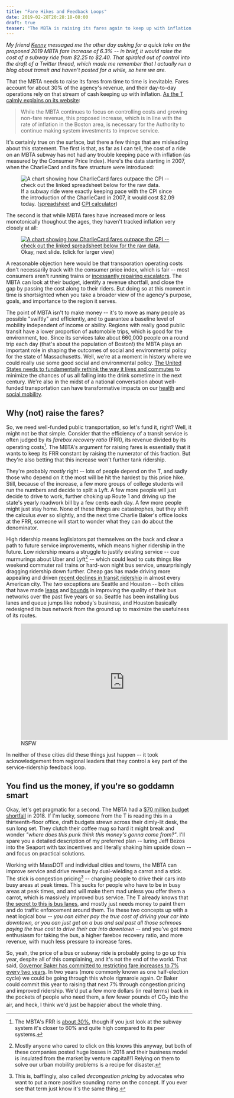 ```yaml
---
title: "Fare Hikes and Feedback Loops"
date: 2019-02-28T20:28:18-08:00
draft: true
teaser: "The MBTA is raising its fares again to keep up with inflation. If the state does some things right, I hope this will be the last fare hike for quite a while."
---
```


_My friend [Kenny](https://kennethfriedman.org/) messaged me the other day asking for a quick take on the proposed 2019 MBTA fare increase of 6.3% -- in brief, it would raise the cost of a subway ride from $2.25 to $2.40. That spiraled out of control into the draft of a Twitter thread, which made me remember that I actually run a blog about transit and haven't posted for a while, so here we are._

That the MBTA needs to raise its fares from time to time is inevitable. Fares account for about 30% of the agency's revenue, and their day-to-day operations rely on that stream of cash keeping up with inflation. [As the T calmly explains on its website](https://www.mbta.com/fare-proposal-2019):

> While the MBTA continues to focus on controlling costs and growing non-fare revenue, this proposed increase, which is in line with the rate of inflation in the Boston area, is necessary for the Authority to continue making system investments to improve service.

It's certainly true on the surface, but there a few things that are misleading about this statement. The first is that, as far as I can tell, the cost of a ride on an MBTA subway has not had any trouble keeping pace with inflation (as measured by the Consumer Price Index). Here's the data starting in 2007, when the CharlieCard and its fare structure were introduced:

<figure class="img-med">
    <img src="/images/mbta-fares-vs-cpi.png" alt="A chart showing how CharlieCard fares outpace the CPI -- check out the linked spreadsheet below for the raw data." />
    <figcaption>
        If a subway ride were exactly keeping pace with the CPI since the introduction of the CharlieCard in 2007, it would cost $2.09 today. (<a href="https://docs.google.com/spreadsheets/d/1B0DAtOArMm88QJlhGu8DdgDEdVlkZEv3XZ-_BShNu2Q/edit?usp=sharing">spreadsheet</a> and <a href="https://www.in2013dollars.com/Boston-Massachusetts/price-inflation/">CPI calculator</a>)
    </figcaption>
</figure>

The second is that while MBTA fares have increased more or less monotonically thoughout the ages, they haven't tracked inflation very closely at all:

<figure class="img-med">
    <a href="/images/mbta-fares-vs-inflation.png">
        <img src="/images/mbta-fares-vs-inflation.png" alt="A chart showing how CharlieCard fares outpace the CPI -- check out the linked spreadsheet below for the raw data." />
    </a>
    <figcaption>
        Okay, next slide. (click for larger view)
    </figcaption>
</figure>

A reasonable objection here would be that transporation operating costs don't necessarily track with the consumer price index, which is fair -- most consumers aren't running trains or [incessantly repairing escalators](https://www.sfchronicle.com/bayarea/article/A-breakdown-of-BART-s-broken-down-escalators-11180030.php). The MBTA can look at their budget, identify a revenue shortfall, and close the gap by passing the cost along to their riders. But doing so at this moment in time is shortsighted when you take a broader view of the agency's purpose, goals, and importance to the region it serves.

The point of MBTA isn't to make money -- it's to move as many people as possible "swiftly" and efficiently, and to guarantee a baseline level of mobility independent of income or ability. Regions with really good public transit have a lower proportion of automobile trips, which is good for the environment, too. Since its services take about 660,000 people on a round trip each day (that's about the population of Boston!) the MBTA plays an important role in shaping the outcomes of social and environmental policy for the state of Massachusetts. Well, we're at a moment in history where we could really use some good social and environmental policy. [The United States needs to fundamentally rethink the way it lives and commutes](https://www.brookings.edu/blog/the-avenue/2019/01/15/to-save-the-planet-the-green-new-deal-needs-to-improve-urban-land-use/) to minimize the chances of us all falling into the drink sometime in the next century. We're also in the midst of a national conversation about well-funded transportation can have transformative impacts on our [health](https://www.tandfonline.com/doi/abs/10.1080/16078055.2014.903723#.VOY16S7G9-4) and [social mobility](https://www.nytimes.com/2015/05/07/upshot/transportation-emerges-as-crucial-to-escaping-poverty.html).

## Why (not) raise the fares?

So, we need well-funded public transportation, so let's fund it, right? Well, it might not be that simple. Consider that the efficiency of a transit service is often judged by its _farebox recovery ratio_ (FRR), its revenue divided by its operating costs[^1]. The MBTA's argument for raising fares is essentially that it wants to keep its FRR constant by raising the numerator of this fraction. But they're also betting that this increase won't further tank ridership.

They're probably _mostly_ right -- lots of people depend on the T, and sadly those who depend on it the most will be hit the hardest by this price hike. Still, because of the increase, a few more groups of college students will run the numbers and decide to split a Lyft. A few more people will just decide to drive to work, further choking up Route 1 and driving up the state's yearly roadwork bill by a few cents each day. A few more people might just stay home. None of these things are catastrophes, but they shift the calculus _ever_ so slightly, and the next time Charlie Baker's office looks at the FRR, someone will start to wonder what they can do about the denominator.

High ridership means leglislators pat themselves on the back and clear a path to future service improvements, which means higher ridership in the future. Low ridership means a struggle to justify existing service -- cue murmurings about Uber and Lyft[^2] -- which could lead to cuts things like weekend commuter rail trains or hard-won night bus service, unsurprisingly dragging ridership down further. Cheap gas has made driving more appealing and driven [recent declines in transit ridership](https://www.citylab.com/transportation/2017/02/whats-behind-declining-transit-ridership-nationwide/517701/) in almost every American city. The _two_ exceptions are Seattle and Houston -- both cities that have made [leaps](https://www.citylab.com/transportation/2017/10/how-seattle-bucked-a-national-trend-and-got-more-people-to-ride-the-bus/542958/) and [bounds](https://www.citylab.com/transportation/2016/04/how-houstons-bus-network-got-its-groove-back/476784/) in improving the quality of their bus networks over the past five years or so. Seattle has been installing bus lanes and queue jumps like nobody's business, and Houston basically redesigned its bus network from the ground up to maximize the usefulness of its routes.

<figure>
    <iframe class="video" width="560" height="315" src="https://www.youtube.com/embed/O5xhahIUPgw" frameborder="0" allow="accelerometer; autoplay; encrypted-media; gyroscope; picture-in-picture" allowfullscreen></iframe>
    <figcaption>
        NSFW
    </figcaption>
</figure>

In neither of these cities did these things just happen -- it took acknowledgement from regional leaders that they control a key part of the service-ridership feedback loop.

## You find us the money, if you're so goddamn smart

Okay, let's get pragmatic for a second. The MBTA had a [$70 million budget shortfall](https://www.bostonglobe.com/metro/2018/02/12/future-fare-increases-table-mbta-faces-budget-woes/2CaNUcXts6OyLS1eWJcgpM/story.html) in 2018. If I'm lucky, someone from the T is reading this in a thirteenth-floor office, draft budgets strewn across their dimly-lit desk, the sun long set. They clutch their coffee mug so hard it might break and wonder _"where does this punk think this money's gonna come from?"_. I'll spare you a detailed description of my preferred plan -- luring Jeff Bezos into the Seaport with tax incentives and literally shaking him upside down -- and focus on practical solutions.

Working with MassDOT and individual cities and towns, the MBTA can improve service and drive revenue by dual-wielding a carrot and a stick. The stick is congestion pricing[^3] -- charging people to drive their cars into busy areas at peak times. This sucks for people who have to be in busy areas at peak times, and  and will make them mad unless you offer them a carrot, which is massively improved bus service. The T already knows that [the secret to this is bus lanes](https://www.bostonglobe.com/metro/2019/01/02/new-bus-only-lanes-are-hailed-but-who-will-pay-for-them/g0tpIo5bs6QzeCUeQfO4kI/story.html), and mostly just needs money to paint them and do traffic enforcement around them. Tie these two concepts up with a neat logical bow -- _you can either pay the true cost of driving your car into downtown, or you can just get on a bus and sail past all those schmoes paying the true cost to drive their car into downtown_ -- and you've got more enthusiasm for taking the bus, a higher farebox recovery ratio, and more revenue, with much less pressure to increase fares.

So, yeah, the price of a bus or subway ride is probably going to go up this year, despite all of this complaining, and it's not the end of the world. That said, [Governor Baker has committed to restricting fare increases to 7% every two years](https://www.wbur.org/news/2016/07/27/mbta-fare-cap-baker). In two years (more commonly known as one half-election cycle) we could be going through this whole rigmarole again. Or Baker could commit this year to raising that next 7% through congestion pricing and improved ridership. We'd put a few more dollars (in real terms) back in the pockets of people who need them, a few fewer pounds of CO<sub>2</sub> into the air, and heck, I think we'd just be happier about the whole thing.

[^1]: The MBTA's FRR is [about 30%](https://en.wikipedia.org/wiki/Farebox_recovery_ratio), though if you just look at the subway system it's closer to 60% and quite high compared to its peer systems.

[^2]: Mostly anyone who cared to click on this knows this anyway, but both of these companies posted huge losses in 2018 and their business model is insulated from the market by venture capital!!1 Relying on them to solve our urban mobility problems is a recipe for disaster.

[^3]: This is, bafflingly, also called _decongestion pricing_ by advocates who want to put a more positive sounding name on the concept. If you ever see that term just know it's the same thing.

